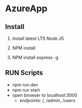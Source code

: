 # AzureApp


## Install


1) Install latest LTS Node JS

2) NPM install

3) NPM install express -g

## RUN Scripts

* npm run dev
* npm run start
* open browser to localhost:3000
    * endpoints:  /, /admin, /users
